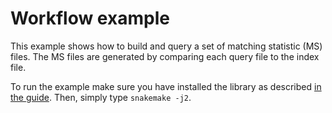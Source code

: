 # Workflow example
This example shows how to build and query a set
of matching statistic (MS) files. The MS files are generated
by comparing each query file to the index file.


To run the example make sure you have installed the library
as described
[in the guide](https://github.com/odenas/indexed_ms#installing-and-testing).
Then, simply type `snakemake -j2`.

